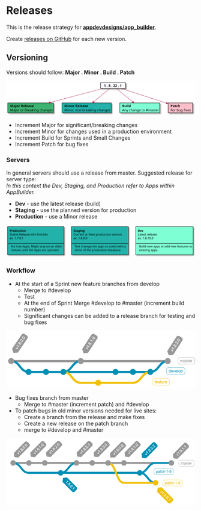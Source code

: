 # Releases
This is the release strategy for **[appdevdesigns/app_builder](github.com/appdevdesigns/app_builder)**.

Create [releases on GitHub](https://docs.github.com/en/free-pro-team@latest/github/administering-a-repository/managing-releases-in-a-repository) for each new version.

## Versioning
Versions should follow: **Major . Minor . Build . Patch**

![](images/mmbp.svg)

- Increment Major for significant/breaking changes
- Increment Minor for changes used in a production environment
- Increment Build for Sprints and Small Changes
- Increment Patch for bug fixes

### Servers
In general servers should use a release from master. Suggested release for server type:\
_In this context the Dev, Staging, and Production refer to Apps within AppBuilder._
- **Dev** - use the latest release (build)
- **Staging** - use the planned version for production
- **Production** - use a Minor release

![](images/servers.svg)

### Workflow
- At the start of a Sprint new feature branches from develop
   - Merge to #develop
   - Test
   - At the end of Sprint Merge #develop to #master  (increment build number)
   - Significant changes can be added to a release branch for testing and bug fixes

![](images/sprint-commits.png)
- Bug fixes branch from master
  - Merge to #master (increment patch) and #develop
- To patch bugs in old minor versions needed for live sites:
  - Create a branch from the release and make fixes
  - Create a new release on the patch branch
  - merge to #develop and #master

![](images/patch-commits.png)
